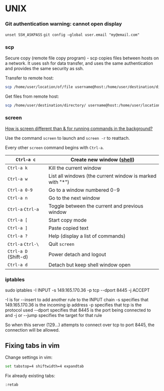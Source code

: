 

# UNIX

### Git authentication warning: cannot open display

`unset SSH_ASKPASS`
`git config —global user.email "my@email.com"`

### scp

Secure copy (remote file copy program) - scp copies files between hosts on a network. It uses ssh for data 
transfer, and uses the same authentication and provides the same security as ssh.

Transfer to remote host:

```bash
scp /home/user/location/of/file username@host:/home/user/destination/directory/
```

Get files from remote host:

```bash
scp /home/user/destination/directory/ username@host:/home/user/location/of/file
```



### screen

[How is screen different than & for running commands in the background?](https://superuser.com/questions/488434/running-linux-commands-in-the-background-ampersand-or-screen)

Use the command `screen` to launch and `screen -r` to reattach.

Every other `screen` command begins with `Ctrl-a`.

| `Ctrl-a c`           | Create new window ([shell](https://kb.iu.edu/d/agvf))    |
| -------------------- | -------------------------------------------------------- |
| `Ctrl-a k`           | Kill the current window                                  |
| `Ctrl-a w`           | List all windows (the current window is marked with "*") |
| `Ctrl-a 0-9`         | Go to a window numbered 0-9                              |
| `Ctrl-a n`           | Go to the next window                                    |
| `Ctrl-a` `Ctrl-a `   | Toggle between the current and previous window           |
| `Ctrl-a [`           | Start copy mode                                          |
| `Ctrl-a ]`           | Paste copied text                                        |
| `Ctrl-a ?`           | Help (display a list of commands)                        |
| `Ctrl-a` `Ctrl-\`    | Quit `screen`                                            |
| `Ctrl-a D` (Shift-d) | Power detach and logout                                  |
| `Ctrl-a d`           | Detach but keep shell window open                        |



### iptables

sudo iptables -I INPUT -s 149.165.170.36 -p tcp --dport 8445 -j ACCEPT

-I is for --insert to add another rule to the INPUT chain
-s specifies that 149.165.170.36 is the incoming ip address
-p specifies that tcp is the protocol used
--dport specifies that 8445 is the port being connected to
and -j  or --jump specifies the target for that rule

So when this server (129...) attempts to connect over tcp to port 8445, the connection will be allowed.

## Fixing tabs in vim

Change settings in vim: 

```bash
set tabstop=4 shiftwidth=4 expandtab
```

Fix already existing tabs:

```bash
:retab
```